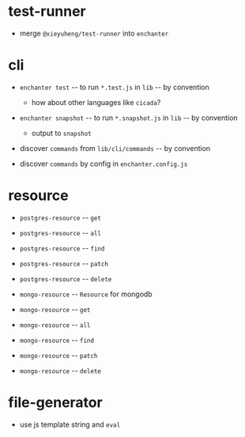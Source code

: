# test-runner

- merge `@xieyuheng/test-runner` into `enchanter`

# cli

- `enchanter test` -- to run `*.test.js` in `lib` -- by convention

  - how about other languages like `cicada`?

- `enchanter snapshot` -- to run `*.snapshot.js` in `lib` -- by convention

  - output to `snapshot`

- discover `commands` from `lib/cli/commands` -- by convention

- discover `commands` by config in `enchanter.config.js`

# resource

- `postgres-resource` -- `get`
- `postgres-resource` -- `all`
- `postgres-resource` -- `find`
- `postgres-resource` -- `patch`
- `postgres-resource` -- `delete`

- `mongo-resource` -- `Resource` for mongodb

- `mongo-resource` -- `get`
- `mongo-resource` -- `all`
- `mongo-resource` -- `find`
- `mongo-resource` -- `patch`
- `mongo-resource` -- `delete`

# file-generator

- use js template string and `eval`
